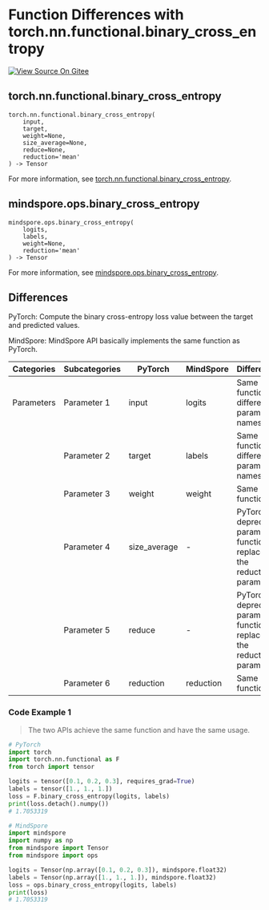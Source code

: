 # Function Differences with torch.nn.functional.binary_cross_entropy

[![View Source On Gitee](https://mindspore-website.obs.cn-north-4.myhuaweicloud.com/website-images/r1.11/resource/_static/logo_source_en.png)](https://gitee.com/mindspore/docs/blob/r1.11/docs/mindspore/source_en/note/api_mapping/pytorch_diff/binary_cross_entropy.md)

## torch.nn.functional.binary_cross_entropy

```text
torch.nn.functional.binary_cross_entropy(
    input,
    target,
    weight=None,
    size_average=None,
    reduce=None,
    reduction='mean'
) -> Tensor
```

For more information, see [torch.nn.functional.binary_cross_entropy](https://pytorch.org/docs/1.8.1/nn.functional.html#torch.nn.functional.binary_cross_entropy).

## mindspore.ops.binary_cross_entropy

```text
mindspore.ops.binary_cross_entropy(
    logits,
    labels,
    weight=None,
    reduction='mean'
) -> Tensor
```

For more information, see [mindspore.ops.binary_cross_entropy](https://mindspore.cn/docs/en/r1.11/api_python/ops/mindspore.ops.binary_cross_entropy.html).

## Differences

PyTorch: Compute the binary cross-entropy loss value between the target and predicted values.

MindSpore: MindSpore API basically implements the same function as PyTorch.

| Categories | Subcategories | PyTorch | MindSpore | Differences   |
| ---- | ----- | ------- | --------- | -------------- |
| Parameters | Parameter 1 | input     | logits    | Same function, different parameter names                  |
|      | Parameter 2 | target    | labels    | Same function, different parameter names                 |
|      | Parameter 3 | weight    | weight    | Same function  |
|      | Parameter 4 | size_average    | -    | PyTorch deprecated parameters, functionally replaced by the reduction parameter          |
|      | Parameter 5 | reduce    | -    | PyTorch deprecated parameters, functionally replaced by the reduction parameter        |
|      | Parameter 6 | reduction | reduction | Same function |

### Code Example 1

> The two APIs achieve the same function and have the same usage.

```python
# PyTorch
import torch
import torch.nn.functional as F
from torch import tensor

logits = tensor([0.1, 0.2, 0.3], requires_grad=True)
labels = tensor([1., 1., 1.])
loss = F.binary_cross_entropy(logits, labels)
print(loss.detach().numpy())
# 1.7053319

# MindSpore
import mindspore
import numpy as np
from mindspore import Tensor
from mindspore import ops

logits = Tensor(np.array([0.1, 0.2, 0.3]), mindspore.float32)
labels = Tensor(np.array([1., 1., 1.]), mindspore.float32)
loss = ops.binary_cross_entropy(logits, labels)
print(loss)
# 1.7053319
```
